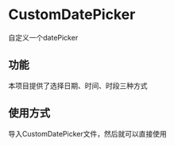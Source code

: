 # CustomDatePicker

自定义一个datePicker

## 功能
本项目提供了选择日期、时间、时段三种方式

## 使用方式
导入CustomDatePicker文件，然后就可以直接使用

